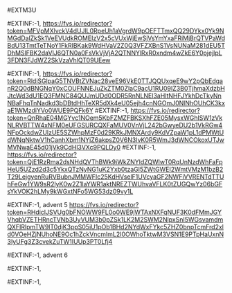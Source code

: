 #EXTM3U

#EXTINF:-1,
https://fvs.io/redirector?token=MFVpMXlvckV4dUJlL0RpeUh1aVgrdW9pOEFTTmxQQ29DYkx0Yk9NMGdDalZkSk1VeEVUdkROMEIzV2x5cVUxWjEwSjVsYmYxaFRiMjBrQTVPaWdBdU13TmtTeTNoY1FkRlBKak9WdHVaV2Z0Q3VFZXBnS1VsNUNaM281dEU5TDhMSlFBK2daVlJ6QTN0a0FsVkVjVjA2QTNNYlRxR0xndm4wZkE6Y0pjejlpL3FDN3FJdWZ2SkVzaVhlQT09UEew

#EXTINF:-1, 
https://fvs.io/redirector?token=RldiSGlpaG5TNVBtZVNac28veE96VkE0TTJQQUxqeE9wY2pQbEdqanR2Q0dBNGNqY0xCOUFNNEJuZkZTM0ZlaC9acU1RU09IZ3B0TjhmaXdzbHJtcWd3dU1EQ3FMNC84QUJmUDd0ODR5RnNLNEl3aHltNHFJYkhDcTkyNnNBaFhqTnNadkd3bDBtdHhTeXR5dXk4eU05ejh4cnNGOmJ0NlNhOUhCK3kxaE1WMzdiYVo0WUE9PQFk6Y
#EXTINF:-1,
https://fvs.io/redirector?token=QnRhaE04MGYvc1NOem5KbFZMZFBKSXhFZE05MysxWGhlSW1zVkNLRVBTTW4xNFM0eUFGSURCQXFaMUV0VnVjL242bGwyeDU2b1VkRGw4NFpOckdwZUlzUE5SZWhpMzF0d29KRkJMNXArdy9KdVZpaW1pL1dPMWtUdWNqNktwV1hCanhXbm1NYjZ6akpsZ0V6N3IvK0R5WmJ3dWNCOkoxUTJwMVNwaE45d01jVk9CdHl3VXc9PQLDy0
#EXTINF:-1,
https://fvs.io/redirector?token=QjE1RzRma2dsNHdQVThBWk9iWkZNYldZQWlwT0RqUnNzdWhFaFpHeU5UZzd2d3c5YkxQTzNyNG1uK2Yxb0tzaGl5ZWtGWEI2WmtVMzM1bzB2T29LejgyenRuRVBubnJMMWFIc25KdHVselF1UVcyaGF2NWFiVVRENTdTTUhFeGw1YW9sR2lyK0w2Z1laYWR1aktNREZTWUhvaVFLK0tZUGQwYz06bGFsYkVOK2hLMy9kWGxtNFo5WG53dz09vy1L

#EXTINF:-1, advent 5
https://fvs.io/redirector?token=RHdiclJSVUg0bFNOWW9FL0o0WE9jWTAxNXFqNUF3K0dFMmJGYVhqbVZETHRncTVNb3UyVUM3b0pZSk1LK2M2SWM2NlpxSnI5WGsvamdmQXFIRlpmTW9lT0djK3ppS05iU1pOb1BHd2NYdWxFYkc5ZHZ0bnpTcmFrd2xld0VOeHZjNUhoNE9Oc1hZckVncmlmL2I0OWhoTktwM3VSN1E9PTpHaUxnN3IyUFg3Z3cvekZuTW1IUUp3PT0Lfj4

#EXTINF:-1, advent 6



#EXTINF:-1,


#EXTINF:-1,

